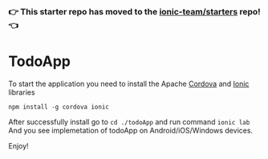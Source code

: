 ### :point_right: This starter repo has moved to the [ionic-team/starters](https://github.com/ionic-team/starters/tree/master/ionic-angular/official/blank) repo! :point_left:

# TodoApp

To start the application you need to install the Apache [Cordova](https://cordova.apache.org/) and [Ionic](https://ionicframework.com/) libraries

```
npm install -g cordova ionic
```

After successfully install go to ```cd ./todoApp``` and run command ```ionic lab```
And you see implemetation of todoApp on Android/iOS/Windows devices.

Enjoy!

